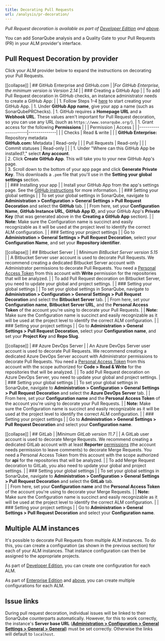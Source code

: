 ```yaml
---
title: Decorating Pull Requests
url: /analysis/pr-decoration/
---
```


_Pull Request decoration is available as part of [Developer Edition](https://redirect.sonarsource.com/editions/developer.html) and [above](https://www.sonarsource.com/plans-and-pricing/)._

You can add SonarQube analysis and a Quality Gate to your Pull Requests (PR) in your ALM provider's interface.

## Pull Request Decoration by provider

Click your ALM provider below to expand the instructions on decorating your Pull Requests.

[[collapse]]
| ## GitHub Enterprise  and GitHub.com
|
|*For GitHub Enterprise, the minimum version is Version 2.14*
|
| ### Creating a GitHub App
|
| To add Pull Request decoration in GitHub checks, an instance administrator needs to create a GitHub App:
|
| 1. Follow Steps 1–4 [here](https://developer.github.com/apps/building-github-apps/creating-a-github-app/) to start creating your GitHub App.
| 1. Under **GitHub App name**, give your app a name (such as SonarQubePRChecks).
| 1. GitHub requires a **Homepage URL** and a **Webhook URL**. These values aren't important for Pull Request decoration, so you can use any URL (such as `https://www.sonarqube.org/`).
| 1. Grant access for the following **Permissions**
|
|	| Permission          | Access       |
|	|---------------------|--------------|
|	| Checks              | Read & write |
|	| **GitHub Enterprise:** Repository metadata <br/> **GitHub.com:** Metadata | Read-only    |
|	| Pull Requests       | Read-only    |
|	| Commit statuses     | Read-only    |
|
| 1. Under "Where can this GitHub App be installed?," select **Any account**.  
| 2. Click **Create GitHub App**. This will take you to your new GitHub App's page.  
| 3. Scroll down to the bottom of your app page and click **Generate Private Key**. This downloads a `.pem` file that you'll use in the **Setting your global settings** section.  
|
| ### Installing your app 
|
| Install your GitHub App from the app's settings page. See the [GitHub instructions](https://developer.github.com/apps/installing-github-apps/) for more information.
|
| ### Setting your global settings
|
| To set your global settings in SonarQube, navigate to **Administration > Configuration > General Settings > Pull Request Decoration** and select the **GitHub** tab.
|
| From here, set your **Configuration Name**, **GitHub Instance URL**, **GitHub App ID**, and your GitHub App's **Private Key** (that was generated above in the **Creating a GitHub App** section).
|
| **Note:** Make sure the Configuration name is succinct and easily recognizable as it will be used at the project level to identify the correct ALM configuration.
|
| ### Setting your project settings
|
| Go to **Administration > General Settings > Pull Request Decoration**, select your **Configuration Name**, and set your **Repository identifier**.

[[collapse]]
| ## Bitbucket Server
|
| *Minimum BitBucket Server version 5.15*
|
| A Bitbucket Server user account is used to decorate Pull Requests. We recommend creating a dedicated Bitbucket Server account with Administrator permissions to decorate Pull Requests. You need a [Personal Access Token](https://confluence.atlassian.com/bitbucketserver0515/personal-access-tokens-961275199.html) from this account with **Write** permission for the repositories that will be analyzed.
|
| To add Pull Request decoration on Bitbucket Server, you need to update your global and project settings. 
|
| ### Setting your global settings
|
| To set your global settings in SonarQube, navigate to **Administration > Configuration > General Settings > Pull Request Decoration** and select the **Bitbucket Server** tab.
|
| From here, set your  **Configuration name**, **Bitbucket Server URL**, and the **Personal Access Token** of the account you're using to decorate your Pull Requests.
|
| **Note:** Make sure the Configuration name is succinct and easily recognizable as it will be used at the project level to identify the correct ALM configuration.
|
| ### Setting your project settings
|
| Go to **Administration > General Settings > Pull Request Decoration**, select your **Configuration name**, and set your **Project Key** and **Repo Slug**.

[[collapse]]
| ## Azure DevOps Server
|
| An Azure DevOps Server user account is used to decorate Pull Requests. We recommend creating a dedicated Azure DevOps Server account with Administrator permissions to decorate Pull Requests. You need a [Personal Access Token](https://docs.microsoft.com/en-us/azure/devops/organizations/accounts/use-personal-access-tokens-to-authenticate?view=tfs-2017&tabs=preview-page) from this account with the scope authorized for **Code > Read & Write** for the repositories that will be analyzed.
|
| To add Pull Request decoration on Azure DevOps Server, you need to update your global and project settings. 
|
| ### Setting your global settings
|
| To set your global settings in SonarQube, navigate to **Administration > Configuration > General Settings > Pull Request Decoration** and select the **Azure DevOps Server** tab.
|
| From here, set your **Configuration name** and the **Personal Access Token** of the account you're using to decorate your Pull Requests.
|
| **Note:** Make sure the Configuration name is succinct and easily recognizable as it will be used at the project level to identify the correct ALM configuration.
|
| ### Setting your project settings
|
| Go to **Administration > General Settings > Pull Request Decoration** and select your **Configuration name**.

[[collapse]]
| ## GitLab
|
|*Minimum GitLab version 11.7*
|
| A GitLab user account is used to decorate Merge Requests. We recommend creating a dedicated GitLab account with at least **Reporter** [permissions](https://docs.gitlab.com/ee/user/permissions.html) (the account needs permission to leave comments) to decorate Merge Requests. You need a Personal Access Token from this account with the scope authorized for **api** for the repositories that will be analyzed.
|
| To add Merge Request decoration to GitLab, you also need to update your global and project settings.
|
| ### Setting your global settings
|
| To set your global settings in SonarQube, navigate to **Administration > Configuration > General Settings > Pull Request Decoration** and select the **GitLab** tab.  
|
| From here, set your **Configuration name** and the **Personal Access Token** of the account you're using to decorate your Merge Requests.
|
| **Note:** Make sure the Configuration name is succinct and easily recognizable as it will be used at the project level to identify the correct ALM configuration.
|
| ### Setting your project settings
|
| Go to **Administration > General Settings > Pull Request Decoration** and select your **Configuration name**.

## Multiple ALM instances

It's possible to decorate Pull Requests from multiple ALM instances. To do this, you can create a configuration (as shown in the previous section) for each of your ALM instances. That instance configuration can then be assigned to the appropriate projects.

As part of [Developer Edition](https://redirect.sonarsource.com/editions/developer.html), you can create one configuration for each ALM. 

As part of [Enterprise Edition](https://redirect.sonarsource.com/editions/enterprise.html) and [above](https://www.sonarsource.com/plans-and-pricing/), you can create multiple configurations for each ALM.

## Issue links
During pull request decoration, individual issues will be linked to their SonarQube counterparts automatically. However, for this to work correctly, the instance's **Server base URL** (**[Administration > Configuration > General Settings > General > General](/#sonarqube-admin#/admin/settings/)**) must be set correctly. Otherwise the links will default to `localhost`.
